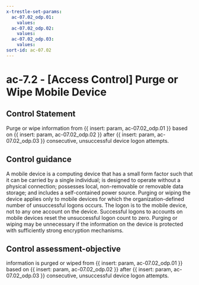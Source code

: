 ```yaml
---
x-trestle-set-params:
  ac-07.02_odp.01:
    values:
  ac-07.02_odp.02:
    values:
  ac-07.02_odp.03:
    values:
sort-id: ac-07.02
---
```


# ac-7.2 - \[Access Control\] Purge or Wipe Mobile Device

## Control Statement

Purge or wipe information from {{ insert: param, ac-07.02_odp.01 }} based on {{ insert: param, ac-07.02_odp.02 }} after {{ insert: param, ac-07.02_odp.03 }} consecutive, unsuccessful device logon attempts.

## Control guidance

A mobile device is a computing device that has a small form factor such that it can be carried by a single individual; is designed to operate without a physical connection; possesses local, non-removable or removable data storage; and includes a self-contained power source. Purging or wiping the device applies only to mobile devices for which the organization-defined number of unsuccessful logons occurs. The logon is to the mobile device, not to any one account on the device. Successful logons to accounts on mobile devices reset the unsuccessful logon count to zero. Purging or wiping may be unnecessary if the information on the device is protected with sufficiently strong encryption mechanisms.

## Control assessment-objective

information is purged or wiped from {{ insert: param, ac-07.02_odp.01 }} based on {{ insert: param, ac-07.02_odp.02 }} after {{ insert: param, ac-07.02_odp.03 }} consecutive, unsuccessful device logon attempts.
